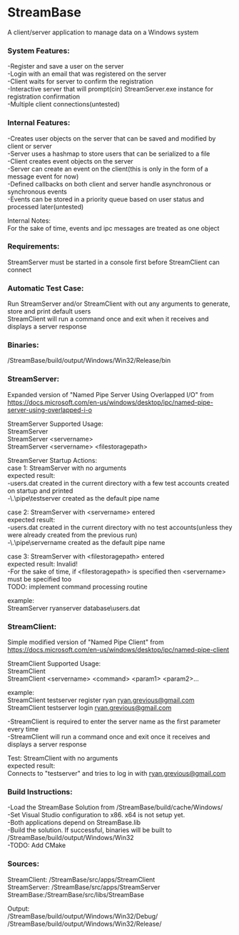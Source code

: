 # StreamBase
A client/server application to manage data on a Windows system

### System Features: 

-Register and save a user on the server  
-Login with an email that was registered on the server  
-Client waits for server to confirm the registration  
-Interactive server that will prompt(cin) StreamServer.exe instance for registration confirmation  
-Multiple client connections(untested)  

### Internal Features:

-Creates user objects on the server that can be saved and modified by client or server  
-Server uses a hashmap to store users that can be serialized to a file  
-Client creates event objects on the server  
-Server can create an event on the client(this is only in the form of a message event for now)  
-Defined callbacks on both client and server handle asynchronous or synchronous events  
-Events can be stored in a priority queue based on user status and processed later(untested)  

Internal Notes:  
For the sake of time, events and ipc messages are treated as one object  

### Requirements:  
StreamServer must be started in a console first before StreamClient can connect  

### Automatic Test Case:  
Run StreamServer and/or StreamClient with out any arguments to generate, store and print default users  
StreamClient will run a command once and exit when it receives and displays a server response  

### Binaries:

/StreamBase/build/output/Windows/Win32/Release/bin

### StreamServer:  

Expanded version of "Named Pipe Server Using Overlapped I/O" from  
https://docs.microsoft.com/en-us/windows/desktop/ipc/named-pipe-server-using-overlapped-i-o

StreamServer Supported Usage:  
StreamServer  
StreamServer \<servername>  
StreamServer \<servername> \<filestoragepath>  

StreamServer Startup Actions:  
case 1: StreamServer with no arguments  
expected result:   
-users.dat created in the current directory with a few test accounts created on startup and printed  
-\\.\pipe\testserver created as the default pipe name  

case 2: StreamServer with \<servername> entered  
expected result:  
-users.dat created in the current directory with no test accounts(unless they were already created from the previous run)  
-\\.\pipe\servername created as the default pipe name  

case 3: StreamServer with \<filestoragepath> entered  
expected result: Invalid!  
-For the sake of time, if \<filestoragepath> is specified then \<servername> must be specified too   
TODO: implement command processing routine  

example:  
StreamServer ryanserver database\users.dat


### StreamClient:

Simple modified version of "Named Pipe Client" from  
https://docs.microsoft.com/en-us/windows/desktop/ipc/named-pipe-client

StreamClient Supported Usage:  
StreamClient  
StreamClient \<servername> \<command> \<param1> \<param2>...  

example:  
StreamClient testserver register ryan ryan.grevious@gmail.com  
StreamClient testserver login ryan.grevious@gmail.com  

-StreamClient is required to enter the server name as the first parameter every time  
-StreamClient will run a command once and exit once it receives and displays a server response  

Test: StreamClient with no arguments  
expected result:   
Connects to "testserver" and tries to log in with ryan.grevious@gmail.com  


### Build Instructions:

-Load the StreamBase Solution from /StreamBase/build/cache/Windows/  
-Set Visual Studio configuration to x86. x64 is not setup yet.  
-Both applications depend on StreamBase.lib  
-Build the solution. If successful, binaries will be built to /StreamBase/build/output/Windows/Win32    
-TODO: Add CMake

### Sources:  
StreamClient: /StreamBase/src/apps/StreamClient  
StreamServer: /StreamBase/src/apps/StreamServer  
StreamBase:/StreamBase/src/libs/StreamBase  

Output:  
/StreamBase/build/output/Windows/Win32/Debug/  
/StreamBase/build/output/Windows/Win32/Release/
